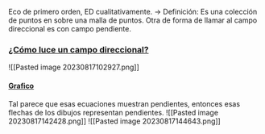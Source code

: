 Eco de primero orden, ED cualitativamente.
	→ Definición: Es una colección de puntos en sobre una malla de puntos. Otra de forma de llamar al campo direccional es con campo pendiente.

### <u>¿Cómo luce un campo direccional? </u>
![[Pasted image 20230817102927.png]]
#### <u>Grafico</u>
Tal parece que esas ecuaciones muestran pendientes, entonces esas flechas de los dibujos representan pendientes.
![[Pasted image 20230817142428.png]]
![[Pasted image 20230817144643.png]]

